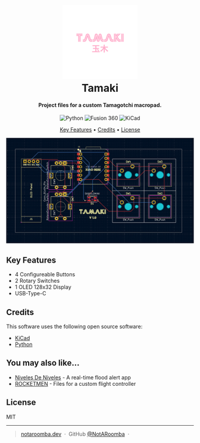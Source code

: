 <h1 align="center">
  <br>
  <a href="https://notaroomba.dev"><img src="https://raw.githubusercontent.com/NotARoomba/Tamaki/main/images/logo.png" alt="Tamaki" width="200"></a>
  <br>
  Tamaki
  <br>
</h1>

<h4 align="center">Project files for a custom Tamagotchi macropad.</h4>

<div align="center">

![Python](https://img.shields.io/badge/python-%233776AB.svg?style=for-the-badge&logo=python&logoColor=white)
![Fusion 360](https://img.shields.io/badge/fusion%20360-%23F78F1E.svg?style=for-the-badge&logo=autodesk&logoColor=white)
![KiCad](https://img.shields.io/badge/kicad-%2300578F.svg?style=for-the-badge&logo=kicad&logoColor=white)

</div>

<p align="center">
  <a href="#key-features">Key Features</a> •
  <a href="#credits">Credits</a> •
  <a href="#license">License</a>
</p>

![screenshot](https://raw.githubusercontent.com/NotARoomba/Tamaki/main/images/pcb.png)

## Key Features

- 4 Configureable Buttons
- 2 Rotary Switches
- 1 OLED 128x32 Display
- USB-Type-C

## Credits

This software uses the following open source software:

- [KiCad](https://www.kicad.org/)
- [Python](https://www.python.org/)

## You may also like...

- [Niveles De Niveles](https://github.com/NotARoomba/NivelesDeNiveles) - A real-time flood alert app
- [ROCKETMEN](https://github.com/NotARoomba/ROCKETMEN) - Files for a custom flight controller

## License

MIT

---

> [notaroomba.dev](https://notaroomba.dev) &nbsp;&middot;&nbsp;
> GitHub [@NotARoomba](https://github.com/NotARoomba) &nbsp;&middot;&nbsp;
